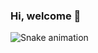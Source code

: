 ### Hi, welcome 👋

![Snake animation](https://github.com/LuigiGF/gaabs16/blob/output/github-contribution-grid-snake.svg)
